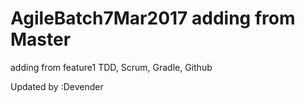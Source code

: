 # AgileBatch7Mar2017 adding from Master

adding from feature1 TDD, Scrum, Gradle, Github

Updated by :Devender
